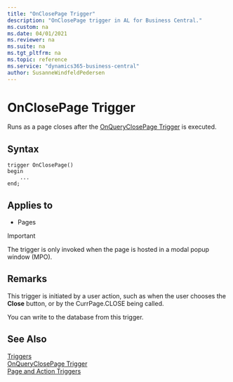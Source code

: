 ```yaml
---
title: "OnClosePage Trigger"
description: "OnClosePage trigger in AL for Business Central."
ms.custom: na
ms.date: 04/01/2021
ms.reviewer: na
ms.suite: na
ms.tgt_pltfrm: na
ms.topic: reference
ms.service: "dynamics365-business-central"
author: SusanneWindfeldPedersen
---
```


# OnClosePage Trigger

Runs as a page closes after the [OnQueryClosePage Trigger](devenv-onqueryclosepage-trigger.md) is executed.  

## Syntax  

```AL
trigger OnClosePage()
begin
    ...
end;
```  

## Applies to  

- Pages  

<!--NAV
> [!IMPORTANT]  
>  The OnClosePage trigger is not fully supported by the [!INCLUDE[nav_web](../includes/nav_web_md.md)]. When the page displays in the [!INCLUDE[nav_web](../includes/nav_web_md.md)], the trigger is only invoked when the page is hosted in a modal popup window \(MPO\).
-->  

> [!IMPORTANT]  
> The trigger is only invoked when the page is hosted in a modal popup window \(MPO\).

## Remarks

This trigger is initiated by a user action, such as when the user chooses the **Close** button, or by the CurrPage.CLOSE  being called.  

You can write to the database from this trigger.

## See Also  

[Triggers](devenv-triggers.md)  
[OnQueryClosePage Trigger](devenv-onqueryclosepage-trigger.md)  
[Page and Action Triggers](devenv-page-and-action-triggers.md)  